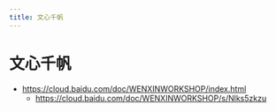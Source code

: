 ```yaml
---
title: 文心千帆
---
```


# 文心千帆

- https://cloud.baidu.com/doc/WENXINWORKSHOP/index.html
  - https://cloud.baidu.com/doc/WENXINWORKSHOP/s/Nlks5zkzu
